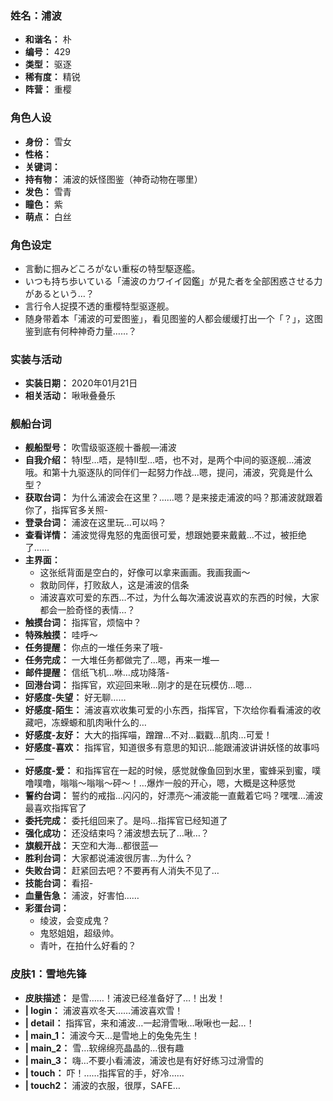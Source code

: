 ### 姓名：浦波
* **和谐名：** 朴
* **编号：** 429
* **类型：** 驱逐
* **稀有度：** 精锐
* **阵营：** 重樱


### 角色人设
* **身份：** 雪女
* **性格：** 
* **关键词：** 
* **持有物：** 浦波的妖怪图鉴（神奇动物在哪里）
* **发色：** 雪青
* **瞳色：** 紫
* **萌点：** 白丝


### 角色设定
* 言動に掴みどころがない重桜の特型駆逐艦。
* いつも持ち歩いている「浦波のカワイイ図鑑」が見た者を全部困惑させる力があるという…？
* 言行令人捉摸不透的重樱特型驱逐舰。
* 随身带着本「浦波的可爱图鉴」，看见图鉴的人都会缓缓打出一个「？」，这图鉴到底有何种神奇力量……？


### 实装与活动
* **实装日期：** 2020年01月21日
* **相关活动：** 啾啾叠叠乐


### 舰船台词
* **舰船型号：** 吹雪级驱逐舰十番舰—浦波
* **自我介绍：** 特I型…唔，是特II型…唔，也不对，是两个中间的驱逐舰…浦波哦。和第十九驱逐队的同伴们一起努力作战…嗯，提问，浦波，究竟是什么型？
* **获取台词：** 为什么浦波会在这里？……嗯？是来接走浦波的吗？那浦波就跟着你了，指挥官多关照-
* **登录台词：** 浦波在这里玩…可以吗？
* **查看详情：** 浦波觉得鬼怒的鬼面很可爱，想跟她要来戴戴…不过，被拒绝了……
* **主界面：**
  * 这张纸背面是空白的，好像可以拿来画画。我画我画〜
  * 救助同伴，打败敌人，这是浦波的信条
  * 浦波喜欢可爱的东西…不过，为什么每次浦波说喜欢的东西的时候，大家都会一脸奇怪的表情…？
* **触摸台词：** 指挥官，烦恼中？
* **特殊触摸：** 哇呼〜
* **任务提醒：** 你点的一堆任务来了哦-
* **任务完成：** 一大堆任务都做完了…嗯，再来一堆—
* **邮件提醒：** 信纸飞机…咻…成功降落-
* **回港台词：** 指挥官，欢迎回来啾…刚才的是在玩模仿…嗯…
* **好感度-失望：** 好无聊……
* **好感度-陌生：** 浦波喜欢收集可爱的小东西，指挥官，下次给你看看浦波的收藏吧，冻蝾螈和肌肉啾什么的…
* **好感度-友好：** 大大的指挥喵，蹭蹭…不对…戳戳…肌肉…可爱！
* **好感度-喜欢：** 指挥官，知道很多有意思的知识…能跟浦波讲讲妖怪的故事吗—
* **好感度-爱：** 和指挥官在一起的时候，感觉就像鱼回到水里，蜜蜂采到蜜，噗噜噗噜，嗡嗡〜嗡嗡〜砰〜！…爆炸一般的开心，嗯，大概是这种感觉
* **誓约台词：** 誓约的戒指…闪闪的，好漂亮〜浦波能一直戴着它吗？嘿嘿…浦波最喜欢指挥官了
* **委托完成：** 委托组回来了。是吗…指挥官已经知道了
* **强化成功：** 还没结束吗？浦波想去玩了…啾…？
* **旗舰开战：** 天空和大海…都很蓝—
* **胜利台词：** 大家都说浦波很厉害…为什么？
* **失败台词：** 赶紧回去吧？不要再有人消失不见了…
* **技能台词：** 看招-
* **血量告急：** 浦波，好害怕……
* **彩蛋台词：**
  * 绫波，会变成鬼？
  * 鬼怒姐姐，超级帅。
  * 青叶，在拍什么好看的？


### 皮肤1：雪地先锋
* **皮肤描述：** 是雪……！浦波已经准备好了…！出发！
* **| login：** 浦波喜欢冬天……浦波喜欢雪！
* **| detail：** 指挥官，来和浦波…一起滑雪啾…啾啾也一起…！
* **| main_1：** 浦波今天…是雪地上的兔兔先生！
* **| main_2：** 雪…软绵绵亮晶晶的…很有趣
* **| main_3：** 嗨…不要小看浦波，浦波也是有好好练习过滑雪的
* **| touch：** 吓！……指挥官的手，好冷……
* **| touch2：** 浦波的衣服，很厚，SAFE…
